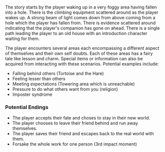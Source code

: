The story starts by the player waking up in a very foggy area having fallen into a hole. There is the climbing equipment scattered around as the player wakes up. A strong beam of light comes down from above coming from a hole which the player has fallen from. There is evidence scattered around indicating that the player's companion has gone on ahead. There is a single path leading the player to an old house with an introduction character waiting for them.

The player encounters several areas each encompassing a different aspect of themselves and their own self doubts. Each of these areas has a fairy tale like lesson and charm. Special items or information can also be acquired from interacting with these scenarios. Potential examples include:
- Falling behind others (Tortoise and the Hare)
- Feeling lesser than others
- Meeting expectations (Towering area which is unreachable)
- Pressure to do what others want from you (religion)
- Imposter syndrome 
### Potential Endings
- The player accepts their fate and choses to stay in their new world.
- The player chooses to leave their friend behind and run away themselves.
- The player saves their friend and escapes back to the real world with them.
- Forsake the whole work for one person (3rd impact moment)